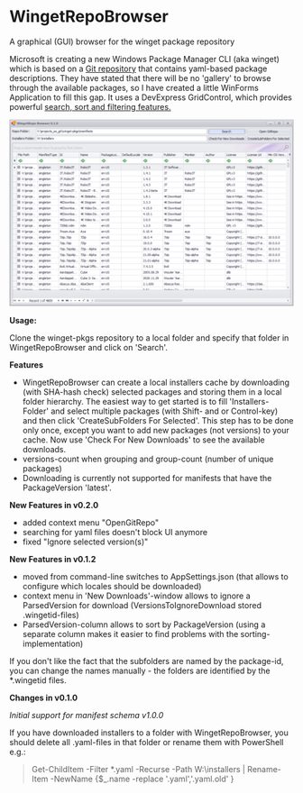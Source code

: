 # WingetRepoBrowser
A graphical (GUI) browser for the winget package repository

Microsoft is creating a new Windows Package Manager CLI (aka winget) which is based on a [Git repository](https://github.com/microsoft/winget-pkgs) that contains yaml-based package descriptions. They have stated that there will be no 'gallery' to browse through the available packages, so I have created a little WinForms Application to fill this gap. It uses a DevExpress GridControl, which provides powerful [search, sort and filtering features.](https://docs.devexpress.com/WindowsForms/833/controls-and-libraries/data-grid/end-user-capabilities)

![ApplicationScreenshot](/screenshot.png)

**Usage:**

Clone the winget-pkgs repository to a local folder and specify that folder in WingetRepoBrowser and click on 'Search'.

**Features**

- WingetRepoBrowser can create a local installers cache by downloading (with SHA-hash check) selected packages and storing them in a local folder hierarchy. The easiest way to get started is to fill 'Installers-Folder' and select multiple packages (with Shift- and or Control-key) and then click 'CreateSubFolders For Selected'. This step has to be done only once, except you want to add new packages (not versions) to your cache. Now use 'Check For New Downloads' to see the available downloads.
- versions-count when grouping and group-count (number of unique packages)
- Downloading is currently not supported for manifests that have the PackageVersion 'latest'.

**New Features in v0.2.0**
- added context menu "OpenGitRepo"
- searching for yaml files doesn't block UI anymore
- fixed "Ignore selected version(s)"

**New Features in v0.1.2**

- moved from command-line switches to AppSettings.json (that allows to configure which locales should be downloaded)
- context menu in 'New Downloads'-window allows to ignore a ParsedVersion for download (VersionsToIgnoreDownload stored .wingetid-files)
- ParsedVersion-column allows to sort by PackageVersion (using a separate column makes it easier to find problems with the sorting-implementation)


If you don't like the fact that the subfolders are named by the package-id, you can change the names manually - the folders are identified by the *.wingetid files.

**Changes in v0.1.0**

*Initial support for manifest schema v1.0.0*

If you have downloaded installers to a folder with WingetRepoBrowser, you should delete all .yaml-files in that folder or rename them with PowerShell e.g.:

>Get-ChildItem -Filter *.yaml -Recurse -Path W:\installers | Rename-Item -NewName {$_.name -replace '.yaml','.yaml.old' }
